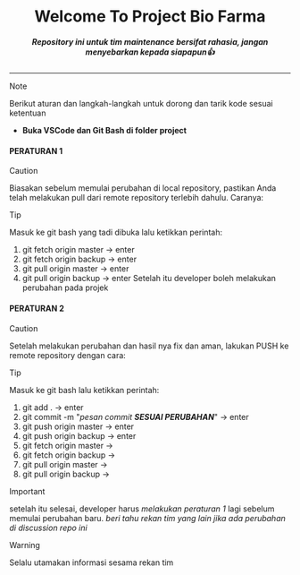 <div align="center">
<h1> Welcome To Project Bio Farma </h1>

##### Repository ini untuk tim maintenance *bersifat rahasia*, jangan menyebarkan kepada siapapun👍
</div>

---
> [!NOTE]
> Berikut aturan dan langkah-langkah untuk dorong dan tarik kode sesuai ketentuan
> - **Buka VSCode dan Git Bash di folder project**

#### PERATURAN 1

> [!CAUTION]
> Biasakan sebelum memulai perubahan di local repository, pastikan Anda telah melakukan pull dari remote repository terlebih dahulu. Caranya:

> [!TIP]
> Masuk ke git bash yang tadi dibuka lalu ketikkan perintah:
>  1. git fetch origin master -> enter
>  2. git fetch origin backup -> enter
>  3. git pull origin master -> enter
>  4. git pull origin backup -> enter
> Setelah itu developer boleh melakukan perubahan pada projek

#### PERATURAN 2

> [!CAUTION]
> Setelah melakukan perubahan dan hasil nya fix dan aman, 
> lakukan PUSH ke remote repository dengan cara:

> [!TIP]
> Masuk ke git bash lalu ketikkan perintah:
>   1. git add . -> enter
>   2. git commit -m "_pesan commit **SESUAI PERUBAHAN**_" -> enter
>   3. git push origin master -> enter
>   4. git push origin backup -> enter
>   5. git fetch origin master ->
>   6. git fetch origin backup ->
>   7. git pull origin master ->
>   8. git pull origin backup ->

> [!IMPORTANT]
> setelah itu selesai, developer harus _melakukan peraturan 1_ lagi sebelum memulai perubahan baru.
> _beri tahu rekan tim yang lain jika ada perubahan di discussion repo ini_

> [!WARNING]
> Selalu utamakan informasi sesama rekan tim


